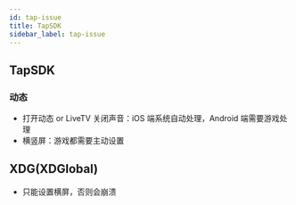 ```yaml
---
id: tap-issue
title: TapSDK
sidebar_label: tap-issue
---
```


## TapSDK

### 动态
- 打开动态 or LiveTV 关闭声音：iOS 端系统自动处理，Android 端需要游戏处理
- 横竖屏：游戏都需要主动设置

## XDG(XDGlobal)
- 只能设置横屏，否则会崩溃
